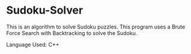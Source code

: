 # Sudoku-Solver

This is an algorithm to solve Sudoku puzzles. This program uses a Brute Force Search with Backtracking to solve the Sudoku.

Language Used: C++
